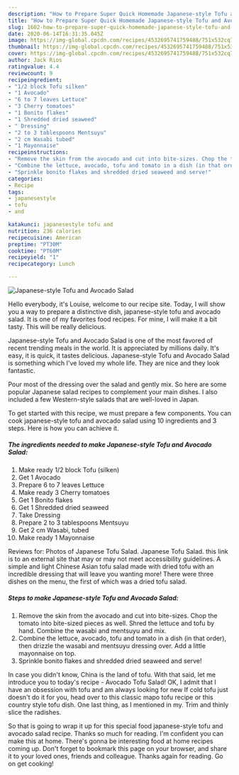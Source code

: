 ```yaml
---
description: "How to Prepare Super Quick Homemade Japanese-style Tofu and Avocado Salad"
title: "How to Prepare Super Quick Homemade Japanese-style Tofu and Avocado Salad"
slug: 1602-how-to-prepare-super-quick-homemade-japanese-style-tofu-and-avocado-salad
date: 2020-06-14T16:31:35.045Z
image: https://img-global.cpcdn.com/recipes/4532695741759488/751x532cq70/japanese-style-tofu-and-avocado-salad-recipe-main-photo.jpg
thumbnail: https://img-global.cpcdn.com/recipes/4532695741759488/751x532cq70/japanese-style-tofu-and-avocado-salad-recipe-main-photo.jpg
cover: https://img-global.cpcdn.com/recipes/4532695741759488/751x532cq70/japanese-style-tofu-and-avocado-salad-recipe-main-photo.jpg
author: Jack Rios
ratingvalue: 4.4
reviewcount: 9
recipeingredient:
- "1/2 block Tofu silken"
- "1 Avocado"
- "6 to 7 leaves Lettuce"
- "3 Cherry tomatoes"
- "1 Bonito flakes"
- "1 Shredded dried seaweed"
- " Dressing"
- "2 to 3 tablespoons Mentsuyu"
- "2 cm Wasabi tubed"
- "1 Mayonnaise"
recipeinstructions:
- "Remove the skin from the avocado and cut into bite-sizes. Chop the tomato into bite-sized pieces as well. Shred the lettuce and tofu by hand. Combine the wasabi and mentsuyu and mix."
- "Combine the lettuce, avocado, tofu and tomato in a dish (in that order), then drizzle the wasabi and mentsuyu dressing over. Add a little mayonnaise on top."
- "Sprinkle bonito flakes and shredded dried seaweed and serve!"
categories:
- Recipe
tags:
- japanesestyle
- tofu
- and

katakunci: japanesestyle tofu and 
nutrition: 236 calories
recipecuisine: American
preptime: "PT30M"
cooktime: "PT60M"
recipeyield: "1"
recipecategory: Lunch

---
```



![Japanese-style Tofu and Avocado Salad](https://img-global.cpcdn.com/recipes/4532695741759488/751x532cq70/japanese-style-tofu-and-avocado-salad-recipe-main-photo.jpg)

Hello everybody, it's Louise, welcome to our recipe site. Today, I will show you a way to prepare a distinctive dish, japanese-style tofu and avocado salad. It is one of my favorites food recipes. For mine, I will make it a bit tasty. This will be really delicious.

Japanese-style Tofu and Avocado Salad is one of the most favored of recent trending meals in the world. It is appreciated by millions daily. It's easy, it is quick, it tastes delicious. Japanese-style Tofu and Avocado Salad is something which I've loved my whole life. They are nice and they look fantastic.

Pour most of the dressing over the salad and gently mix. So here are some popular Japanese salad recipes to complement your main dishes. I also included a few Western-style salads that are well-loved in Japan.


To get started with this recipe, we must prepare a few components. You can cook japanese-style tofu and avocado salad using 10 ingredients and 3 steps. Here is how you can achieve it.

<!--inarticleads1-->

##### The ingredients needed to make Japanese-style Tofu and Avocado Salad:

1. Make ready 1/2 block Tofu (silken)
1. Get 1 Avocado
1. Prepare 6 to 7 leaves Lettuce
1. Make ready 3 Cherry tomatoes
1. Get 1 Bonito flakes
1. Get 1 Shredded dried seaweed
1. Take  Dressing
1. Prepare 2 to 3 tablespoons Mentsuyu
1. Get 2 cm Wasabi, tubed
1. Make ready 1 Mayonnaise


Reviews for: Photos of Japanese Tofu Salad. Japanese Tofu Salad. this link is to an external site that may or may not meet accessibility guidelines. A simple and light Chinese Asian tofu salad made with dried tofu with an incredible dressing that will leave you wanting more! There were three dishes on the menu, the first of which was a dried tofu salad. 

<!--inarticleads2-->

##### Steps to make Japanese-style Tofu and Avocado Salad:

1. Remove the skin from the avocado and cut into bite-sizes. Chop the tomato into bite-sized pieces as well. Shred the lettuce and tofu by hand. Combine the wasabi and mentsuyu and mix.
1. Combine the lettuce, avocado, tofu and tomato in a dish (in that order), then drizzle the wasabi and mentsuyu dressing over. Add a little mayonnaise on top.
1. Sprinkle bonito flakes and shredded dried seaweed and serve!


In case you didn&#39;t know, China is the land of tofu. With that said, let me introduce you to today&#39;s recipe - Avocado Tofu Salad! OK, I admit that I have an obsession with tofu and am always looking for new If cold tofu just doesn&#39;t do it for you, head over to this classic mapo tofu recipe or this country style tofu dish. One last thing, as I mentioned in my. Trim and thinly slice the radishes. 

So that is going to wrap it up for this special food japanese-style tofu and avocado salad recipe. Thanks so much for reading. I'm confident you can make this at home. There's gonna be interesting food at home recipes coming up. Don't forget to bookmark this page on your browser, and share it to your loved ones, friends and colleague. Thanks again for reading. Go on get cooking!
